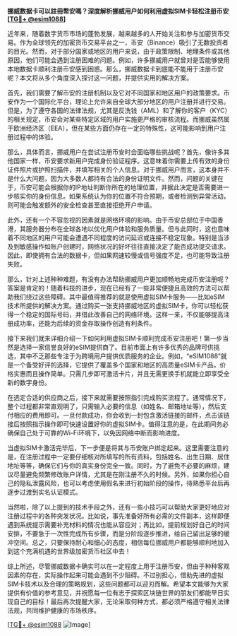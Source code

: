 **挪威数据卡可以註冊幣安嗎？深度解析挪威用户如何利用虚拟SIM卡轻松注册币安[[TG💪+ @esim1088](https://t.me/s/esim1088)]**

近年来，随着数字货币市场的蓬勃发展，越来越多的人开始关注和参与加密货币交易。作为全球领先的加密货币交易平台之一，币安（Binance）吸引了无数投资者的目光。然而，对于部分国家或地区的用户来说，由于政策限制、地理条件或其他原因，他们可能会遇到注册困难的问题。例如，许多挪威用户就曾对是否能够使用本地数据卡顺利注册币安感到困惑。那么，挪威数据卡到底能不能用于注册币安呢？本文将从多个角度深入探讨这一问题，并提供实用的解决方案。

首先，我们需要了解币安的注册机制以及它对不同国家和地区用户的政策要求。币安作为一个国际化平台，理论上允许来自全球大部分地区的用户注册并进行交易。但是，为了遵守各国的法律法规，尤其是反洗钱（AML）和了解你的客户（KYC）的相关规定，币安会对某些特定区域的用户实施更严格的审核流程。而挪威虽然属于欧洲经济区（EEA），但在某些方面仍存在一定的特殊性，这可能影响到用户注册过程中的体验。

那么，具体而言，挪威用户在尝试注册币安时会面临哪些挑战呢？首先，像许多其他国家一样，币安要求新用户完成身份验证程序。这意味着你需要上传有效的身份证件照片或护照扫描件，并填写相关的个人信息。对于挪威用户而言，这本身并不是什么大问题，因为大多数人都持有合法的身份证明文件。然而，问题的关键在于，币安可能会根据你的IP地址判断你所在的地理位置，并据此决定是否需要进一步核实你的身份信息。如果系统认为你的位置不符合预期，或者检测到异常活动，则可能会触发额外的安全检查甚至直接拒绝开户申请。

此外，还有一个不容忽视的因素就是网络环境的影响。由于币安总部位于中国香港，其服务器分布在全球各地以优化用户体验和服务质量。但与此同时，这也意味着不同地区的用户可能会遭遇不同程度的访问延迟或连接不稳定现象。特别是当涉及到敏感操作如账户创建时，网络状况的好坏往往直接决定了能否成功提交请求。因此，即使拥有合法的数据卡，但如果网速较慢或信号强度不足，也可能导致注册失败。

那么，针对上述种种难题，有没有办法帮助挪威用户更加顺畅地完成币安注册呢？答案是肯定的！随着科技的进步，现在已经有了一些非常便捷且高效的方法可以帮助我们绕过这些障碍。其中最值得推荐的就是使用虚拟SIM卡服务——比如eSIM技术所提供的解决方案。通过购买一张支持挪威地区的虚拟SIM卡，你可以轻松获得一个稳定的国际号码，并借此改善自己的网络环境。这样一来，不仅能够提高注册成功率，还能为后续的资金存取操作创造有利条件。

接下来我们就来详细介绍一下如何利用虚拟SIM卡顺利完成币安注册吧！第一步当然是选择一家信誉良好的eSIM提供商了。目前市面上有许多优秀的品牌可供挑选，其中不乏那些专注于为跨境用户提供优质服务的企业。例如，“eSIM1088”就是一个备受好评的选择，它提供了覆盖多个国家和地区的高质量eSIM卡产品，价格实惠而且操作简单。只需几步即可激活卡片，并且无需更换手机就能立即享受全新的数字身份。

在选定合适的供应商之后，接下来就需要按照指引完成购买流程了。通常情况下，整个过程都非常直观明了，只需输入必要的信息（如姓名、邮箱地址等），然后支付相应的费用即可。一旦付款成功，你会收到一封包含激活链接的邮件，点击该链接后按照指示操作即可快速设置好你的虚拟SIM卡。值得注意的是，在此期间务必确保自己处于可靠的Wi-Fi环境下，以免因网络中断而影响进度。

当虚拟SIM卡激活完毕后，下一步便是将其与币安账户绑定起来。这里需要注意的是，在注册过程中一定要仔细核对所填写的所有资料，包括姓名、出生日期、居住地址等等，确保它们与你的真实身份完全一致。同时，为了避免不必要的麻烦，建议尽量避免频繁修改账户详情，尤其是在刚注册不久的时候。另外，如果你担心自己的隐私泄露风险，也可以考虑使用假名来进行初始阶段的操作，待熟悉平台后再逐步过渡到实名认证模式。

当然啦，除了以上提到的技术手段之外，还有一些小技巧可以帮助大家更好地应对注册过程中的各种突发状况。比如说，事先准备好所有必需的文件副本，这样即便遇到系统提示需要补充材料的情况也能从容应对；再比如，提前规划好自己的时间安排，不要急于一次性完成所有步骤，而是分阶段逐步推进，给自己留出足够的缓冲空间。总之，只要保持耐心和细心的态度，相信每位挪威用户都能够顺利地加入到这个充满机遇的世界级加密货币社区中去！

综上所述，尽管挪威数据卡确实可以在一定程度上用于注册币安，但由于种种客观因素的存在，实际操作起来可能会遇到不少阻碍。不过别担心，借助先进的虚拟SIM卡技术以及合理的策略规划，这些问题都可以迎刃而解。希望本文能够为大家提供有价值的参考意见，并祝愿每一位有志于探索区块链世界的朋友们都能早日实现自己的目标！最后再次提醒大家，无论采取何种方式，都必须严格遵守相关法律法规，共同维护健康的市场秩序。

[[TG💪+ @esim1088](https://t.me/s/esim1088) ![Image](https://i.postimg.cc/4NQfJmqS/Snipaste-2025-05-13-00-14-12.png)]